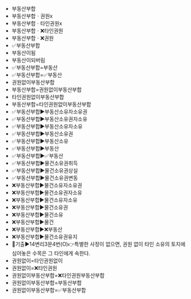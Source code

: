 - 부동산부합
- 부동산부합ㆍ권원x
- 부동산부합ㆍ타인권원x
- 부동산부합ㆍ❌타인권원
- 부동산부합ㆍ❌권원
- ✅부동산부합
- 부동산이됨
- 부동산이되버림
- ✅부동산부합=부동산
- ✅부동산부합=✅부동산
- 권원없이부동산부합
- 부동산부합=권원없이부동산부합
- 타인권원없이부동산부합
- 부동산부합=타인권원없이부동산부합
- ✅부동산부합▶️부동산소유자소유권
- ✅부동산부합▶️부동산소유권자소유
- ✅부동산부합▶️부동산소유자소유
- ✅부동산부합▶️부동산소유권
- ✅부동산부합▶️부동산소유
- ✅부동산부합▶️부동산
- ✅부동산부합▶️✅부동산
- ✅부동산부합▶️물건소유권취득
- ✅부동산부합▶️물건소유권상실
- ✅부동산부합▶️물건소유권변동
- ❌부동산부합▶️물건소유자소유권
- ❌부동산부합▶️물건소유권자소유
- ❌부동산부합▶️물건소유자소유
- ❌부동산부합▶️물건소유권
- ❌부동산부합▶️물건소유
- ❌부동산부합▶️물건
- ❌부동산부합▶️❌부동산
- ❌부동산부합▶️물건소유권유지
- 📌기출▶️14변리3문4번(O)👉특별한 사정이 없으면, 권원 없이 타인 소유의 토지에 심어놓은 수목은 그 타인에게 속한다.
- 권원없이=타인권원없이
- 권원없이=❌타인권원
- 권원없이부동산부합=❌타인권원부동산부합
- 권원없이부동산부합=부동산부합
- 권원없이부동산부합=✅부동산부합
